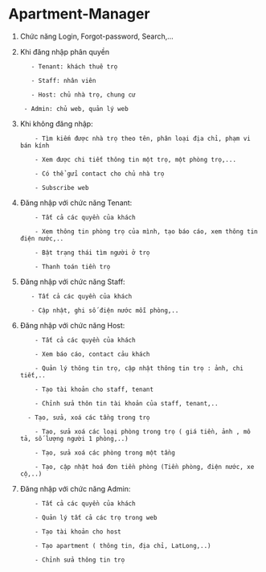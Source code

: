 # Apartment-Manager

1. Chức năng Login, Forgot-password, Search,...

2. Khi đăng nhập phân quyền

          - Tenant: khách thuê trọ

          - Staff: nhân viên

          - Host: chủ nhà trọ, chung cư

	    - Admin: chủ web, quản lý web


3. Khi không đăng nhập:

           - Tìm kiếm được nhà trọ theo tên, phân loại địa chỉ, phạm vi bán kính

           - Xem được chi tiết thông tin một trọ, một phòng trọ,...

           - Có thể gửi contact cho chủ nhà trọ

           - Subscribe web

4. Đăng nhập với chức năng Tenant:

           - Tất cả các quyền của khách

           - Xem thông tin phòng trọ của mình, tạo báo cáo, xem thông tin điện nước,.. 

           - Bật trạng thái tìm người ở trọ

           - Thanh toán tiền trọ

5. Đăng nhập với chức năng Staff:

          - Tất cả các quyền của khách

          - Cập nhật, ghi số điện nước mỗi phòng,..

6. Đăng nhập với chức năng Host:

           - Tất cả các quyền của khách

           - Xem báo cáo, contact cảu khách

           - Quản lý thông tin trọ, cập nhật thông tin trọ : ảnh, chi tiết,..

           - Tạo tài khoản cho staff, tenant

           - Chỉnh sửa thôn tin tài khoản của staff, tenant,..

	     - Tạo, sửa, xoá các tầng trong trọ

           - Tạo, sửa xoá các loại phòng trong trọ ( giá tiền, ảnh , mô tả, số lượng người 1 phòng,..)

           - Tạo, sửa xoá các phòng trong một tầng

           - Tạo, cập nhật hoá đơn tiền phòng (Tiền phòng, điện nước, xe cộ,..)

7. Đăng nhập với chức năng Admin:

           - Tất cả các quyền của khách

           - Quản lý tất cả các trọ trong web

           - Tạo tài khoản cho host

           - Tạo apartment ( thông tin, địa chỉ, LatLong,..)

           - Chỉnh sửa thông tin trọ

